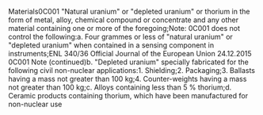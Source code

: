   Materials0C001 "Natural  uranium"  or "depleted  uranium"  or  thorium  in  the  form  of  metal,  alloy,  chemical  compound  or  concentrate  and  any  other  material  containing  one  or  more  of  the  foregoing;Note:   0C001   does   not   control   the   following:a.   Four   grammes   or   less   of "natural  uranium"  or "depleted  uranium"  when  contained  in  a  sensing  component  in  instruments;ENL   340/36   Official   Journal   of   the   European   Union   24.12.2015
0C001             Note (continued)b. "Depleted  uranium"  specially  fabricated  for  the  following  civil  non-nuclear  applications:1.  Shielding;2.  Packaging;3.  Ballasts  having  a  mass  not  greater  than  100  kg;4.  Counter-weights  having  a  mass  not  greater  than  100  kg;c.   Alloys   containing   less   than   5   %   thorium;d.   Ceramic   products   containing   thorium,   which   have   been   manufactured   for   non-nuclear   use